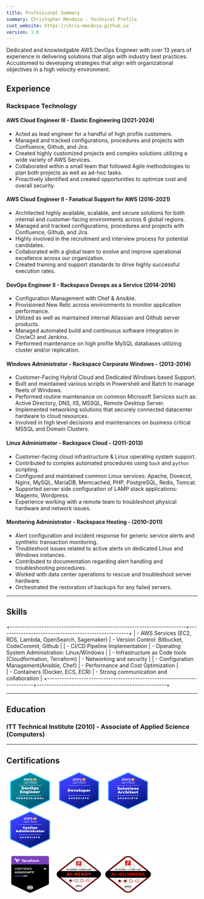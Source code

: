 ```yaml
---
title: Professional Summary
summary: Christopher Mendoza - Technical Profile
cust_website: https://chris-mendoza.github.io
version: 1.0
---
```


Dedicated and knowledgable AWS DevOps Engineer with over 13 years of experience in delivering solutions that align with industry best practices. Accustomed to developing strategies that align with organizational objectives in a high velocity environment.

## Experience

### Rackspace Technology

#### AWS Cloud Engineer III - Elastic Engineering (2021-2024)

- Acted as lead engineer for a handful of high profile customers.
- Managed and tracked configurations, procedures and projects with Confluence, Github, and Jira.
- Created highly customized projects and complex solutions utilizing a wide variety of AWS Services.
- Collaborated within a small team that followed Agile methodologies to plan both projects as well as ad-hoc tasks.
- Proactively identified and created opportunities to optimize cost and overall security.

#### AWS Cloud Engineer II - Fanatical Support for AWS (2016-2021)

- Architected highly available, scalable, and secure solutions for both internal and customer-facing environments across 6 global regions.
- Managed and tracked configurations, procedures and projects with Confluence, Github, and Jira.
- Highly involved in the recruitment and interview process for potential candidates.
- Collaborated with a global team to evolve and improve operational excellence across our organization.
- Created training and support standards to drive highly successful execution rates.

#### DevOps Engineer II - Rackspace Devops as a Service (2014-2016)

- Configuration Management with Chef & Ansible.
- Provisioned New Relic across environments to monitor application performance.
- Utilized as well as maintained internal Atlassian and Github server products.
- Managed automated build and continuous software integration in CircleCI and Jenkins.
- Performed maintenance on high profile MySQL databases utilizing cluster and/or replication.

#### Windows Administrator - Rackspace Corporate Windows - (2013-2014)

- Customer-Facing Hybrid Cloud and Dedicated Windows based Support.
- Built and maintained various scripts in Powershell and Batch to manage fleets of Windows.
- Performed routine maintenance on common Microsoft Services such as: Active Directory, DNS, IIS, MSSQL, Remote Desktop Server.
- Implemented networking solutions that securely connected datacenter hardware to cloud resources.
- Involved in high level decisions and maintenances on business critical MSSQL and Domain Clusters.

#### Linux Administrator - Rackspace Cloud - (2011-2013)

- Customer-facing cloud infrastructure & Linux operating system support.
- Contributed to complex automated procedures using `bash` and `python` scripting.
- Configured and maintained common Linux services: Apache, Dovecot, Nginx, MySQL, MariaDB, Memcached, PHP, PostgreSQL, Redis, Tomcat.
- Supported server side configuration of LAMP stack applications: Magento, Wordpress.
- Experience working with a remote team to troubleshoot physical hardware and network issues.

#### Monitoring Administrator - Rackspace Hosting - (2010–2011)

- Alert configuration and incident response for generic service alerts and synthetic transaction monitoring.
- Troubleshoot issues related to active alerts on dedicated Linux and Windows instances.
- Contributed to documentation regarding alert handling and troubleshooting procedures.
- Worked with data center operations to rescue and troubleshoot server hardware.
- Orchestrated the restoration of backups for any failed servers.

---

## Skills

+------------------------------------------------------------------------+-----------------------------------------------------+
| - AWS Services (EC2, RDS, Lambda, OpenSearch, Sagemaker)               | - Version Control: Bitbucket, CodeCommit, Github    |
| - CI/CD Pipeline Implementation                                        | - Operating System Administration: Linux/Windows    |
| - Infrastructure as Code tools (Cloudformation, Terraform)             | - Networking and security                           |
| - Configuration Management(Ansible, Chef)                              | - Performance and Cost Optimization                 |  
| - Containers (Docker, ECS, ECR)                                        | - Strong communication and collaboration            |
+------------------------------------------------------------------------+-----------------------------------------------------+

---

## Education

### ITT Technical Institute (2010) - Associate of Applied Science (Computers)

---

## Certifications

<a href="https://www.credly.com/badges/95db9a84-6c6d-4bbc-8d45-5f05ff71125e/public_url"><img src="/assets/images/certs/aws-certified-devops-engineer-professional.png" height="100" width="125"></a>
<a href="https://www.credly.com/badges/e603f0bd-a597-4f56-9932-4f03c6aa98a5/public_url"><img src="/assets/images/certs/aws-certified-developer-associate.png" height="100" width="125"></a>
<a href="https://www.credly.com/badges/e603f0bd-a597-4f56-9932-4f03c6aa98a5/public_url"><img src="/assets/images/certs/aws-certified-solutions-architect-associate.png" height="100" width="125"></a>
<a href="https://www.credly.com/badges/1cfcca80-3717-4baa-91ad-85f8552a4427/public_url"><img src="/assets/images/certs/aws-certified-sysops-administrator-associate.png" height="100" width="125"></a>

<a href="https://www.credly.com/badges/2dc56678-299e-4c77-ac14-e7e2aa553656/public_url"><img src="/assets/images/certs/tf-associate-cert.png" height="100" width="125"></a>
<a href="https://www.credly.com/badges/22466062-5184-4001-8ca2-27ba233e36c5/public_url"><img src="/assets/images/certs/ai-ready.png" height="100" width="125"></a>
<a href="https://www.credly.com/badges/e4606991-f915-4ed2-98f7-78a427e3c85f/public_url"><img src="/assets/images/certs/ai-business.png" height="100" width="125"></a>
